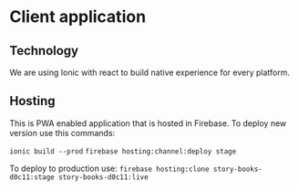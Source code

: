 # Client application

## Technology
We are using Ionic with react to build native experience for every platform.

## Hosting
This is PWA enabled application that is hosted in Firebase.
To deploy new version use this commands:

`ionic build --prod`
`firebase hosting:channel:deploy stage`

To deploy to production use:
`firebase hosting:clone story-books-d0c11:stage story-books-d0c11:live`